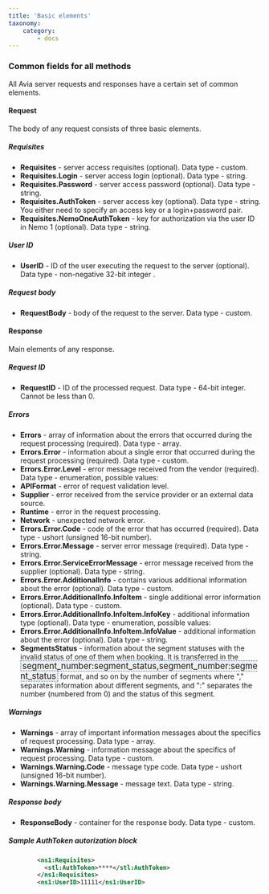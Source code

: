 ```yaml
---
title: 'Basic elements'
taxonomy:
    category:
        - docs
---
```


### Common fields for all methods

All Avia server requests and responses have a certain set of common elements.

#### Request

The body of any request consists of three basic elements.

##### Requisites

* **Requisites** - server access requisites (optional). Data type - custom. 
* **Requisites.Login** - server access login (optional). Data type - string.
* **Requisites.Password** - server access password (optional). Data type - string.
* **Requisites.AuthToken** - server access key (optional). Data type - string. You either need to specify an access key or a login+password pair. 
* **Requisites.NemoOneAuthToken** - key for authorization via the user ID in Nemo 1 (optional). Data type - string.

##### User ID

* **UserID** - ID of the user executing the request to the server (optional). Data type - non-negative 32-bit integer .

##### Request body

* **RequestBody** - body of the request to the server. Data type - custom.

#### Response

Main elements of any response.

##### Request ID

* **RequestID** - ID of the processed request. Data type - 64-bit integer. Cannot be less than 0.

##### Errors
* **Errors** - array of information about the errors that occurred during the request processing (required). Data type - array.
* **Errors.Error** - information about a single error that occurred during the request processing (required). Data type - custom.
* **Errors.Error.Level** - error message received from the vendor (required). Data type - enumeration, possible values:
* **APIFormat** - error of request validation level.
* **Supplier** - error received from the service provider or an external data source.
* **Runtime** - error in the request processing.
* **Network** - unexpected network error.
* **Errors.Error.Code** - code of the error that has occurred (required). Data type - ushort (unsigned  16-bit number).
* **Errors.Error.Message** - server error message (required). Data type - string.
* **Errors.Error.ServiceErrorMessage** - error message received from the supplier (optional). Data type - string.
* **Errors.Error.AdditionalInfo** - contains various additional information about the error (optional). Data type - custom.
* **Errors.Error.AdditionalInfo.InfoItem** - single additional error information (optional).  Data type - custom.
* **Errors.Error.AdditionalInfo.InfoItem.InfoKey** - additional information type (optional). Data type - enumeration, possible values:
* **Errors.Error.AdditionalInfo.InfoItem.InfoValue** - additional information about the error (optional). Data type - string.
* **SegmentsStatus** - information about the segment statuses with the invalid status of one of them when booking. It is transferred in the <syntaxhighlight lang="text" enclose="none" style="font-size: 1.2em; padding: 0 3px; background: #F0F0F0; border: 1px dashed #2F6FAB;">segment_number:segment_status,segment_number:segment_status</syntaxhighlight> format, and so on by the number of segments where "," separates information about different segments, and ":" separates the number (numbered from 0) and the status of this segment.

##### Warnings

* **Warnings** - array of important information messages about the specifics of request processing. Data type - array.
* **Warnings.Warning** - information message about the specifics of request processing. Data type - custom.
* **Warnings.Warning.Code** - message type code. Data type - ushort (unsigned 16-bit number).
* **Warnings.Warning.Message** - message text. Data type - string.

##### Response body

* **ResponseBody** - container for the response body. Data type - custom.


##### Sample AuthToken autorization block
```xml
        <ns1:Requisites>
          <stl:AuthToken>****</stl:AuthToken>
        </ns1:Requisites>
        <ns1:UserID>11111</ns1:UserID>